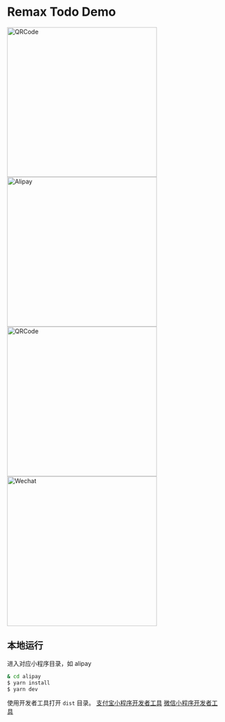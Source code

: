 # Remax Todo Demo

<img src="https://user-images.githubusercontent.com/465125/60639748-80fdbf00-9e56-11e9-921d-efe970730eb1.jpg" alt="QRCode" width="350"/>

<img src="https://user-images.githubusercontent.com/465125/60393937-5d353300-9b4f-11e9-9f55-12a64454231b.PNG" alt="Alipay" width="350"/>

<img src="https://user-images.githubusercontent.com/6788752/62823927-a86c4800-bbc9-11e9-9ad6-b1099577c768.png" alt="QRCode" width="350"/>

<img src="https://user-images.githubusercontent.com/6788752/62478318-5e582080-b7dd-11e9-93ad-9993ce65c934.png" alt="Wechat" width="350"/>

## 本地运行

进入对应小程序目录，如 alipay

```bash
& cd alipay
$ yarn install
$ yarn dev
```

使用开发者工具打开 `dist` 目录。
[支付宝小程序开发者工具](https://docs.alipay.com/mini/ide/download)
[微信小程序开发者工具](https://developers.weixin.qq.com/miniprogram/dev/devtools/download.html)
